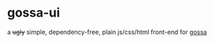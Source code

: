 gossa-ui
========

a ~~ugly~~ simple, dependency-free, plain js/css/html front-end for [gossa](https://github.com/pldubouilh/gossa)